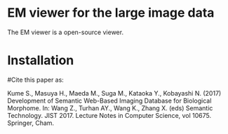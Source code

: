 # EM viewer for the  large image data

The EM viewer is a open-source viewer.


# Installation


#Cite this paper as:

Kume S., Masuya H., Maeda M., Suga M., Kataoka Y., Kobayashi N. (2017) Development of Semantic Web-Based Imaging Database for Biological Morphome. In: Wang Z., Turhan AY., Wang K., Zhang X. (eds) Semantic Technology. JIST 2017. Lecture Notes in Computer Science, vol 10675. Springer, Cham.

